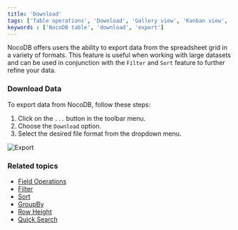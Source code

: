 ```yaml
---
title: 'Download'
tags: ['Table operations', 'Download', 'Gallery view', 'Kanban view', 'Grid view', 'CSV', 'JSON', 'Excel']
keywords : ['NocoDB table', 'download', 'export']
---
```



NocoDB offers users the ability to export data from the spreadsheet grid in a variety of formats. This feature is useful when working with large datasets and can be used in conjunction with the `Filter` and `Sort` feature to further refine your data.

### Download Data

To export data from NocoDB, follow these steps:
1. Click on the `...` button in the toolbar menu.
2. Choose the `Download` option.
3. Select the desired file format from the dropdown menu.

![Export](/img/v2/table-operations/download.png)

### Related topics
- [Field Operations](/table-operations/field-operations)
- [Filter](/table-operations/filter)
- [Sort](/table-operations/sort)
- [GroupBy](/table-operations/group-by)
- [Row Height](/table-operations/row-height)
- [Quick Search](/table-operations/search)